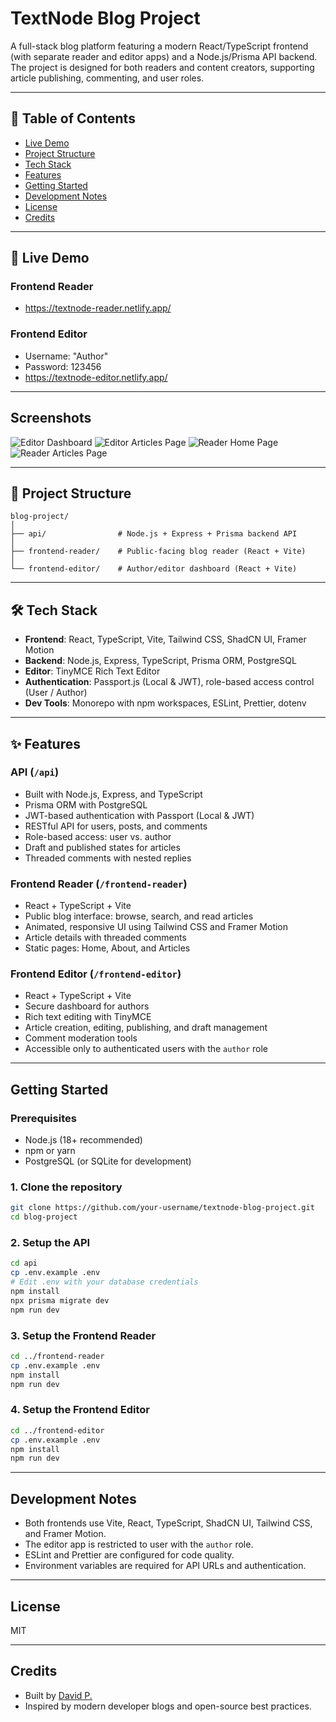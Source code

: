 # TextNode Blog Project

A full-stack blog platform featuring a modern React/TypeScript frontend (with separate reader and editor apps) and a Node.js/Prisma API backend. The project is designed for both readers and content creators, supporting article publishing, commenting, and user roles.

---

## 📖 Table of Contents

- [Live Demo](#-live-demo)
- [Project Structure](#-project-structure)
- [Tech Stack](#-tech-stack)
- [Features](#-features)
- [Getting Started](#getting-started)
- [Development Notes](#development-notes)
- [License](#license)
- [Credits](#credits)

---

## 🚀 Live Demo

### Frontend Reader

- <https://textnode-reader.netlify.app/>

### Frontend Editor

- Username: "Author"
- Password: 123456
- <https://textnode-editor.netlify.app/>

---

## Screenshots

![Editor Dashboard](./screenshots/frontend-editor-dashboard.jpeg)
![Editor Articles Page](./screenshots/frontend-editor-articles-page.jpeg)
![Reader Home Page](./screenshots/frontend-reader-home.jpeg)
![Reader Articles Page](./screenshots/frontend-reader-articles-page.jpeg)

---

## 📁 Project Structure

```
blog-project/
│
├── api/                # Node.js + Express + Prisma backend API
│
├── frontend-reader/    # Public-facing blog reader (React + Vite)
│
└── frontend-editor/    # Author/editor dashboard (React + Vite)
```

---

## 🛠 Tech Stack

- **Frontend**: React, TypeScript, Vite, Tailwind CSS, ShadCN UI, Framer Motion
- **Backend**: Node.js, Express, TypeScript, Prisma ORM, PostgreSQL
- **Editor**: TinyMCE Rich Text Editor
- **Authentication**: Passport.js (Local & JWT), role-based access control (User / Author)
- **Dev Tools**: Monorepo with npm workspaces, ESLint, Prettier, dotenv

---

## ✨ Features

### API (`/api`)

- Built with Node.js, Express, and TypeScript
- Prisma ORM with PostgreSQL
- JWT-based authentication with Passport (Local & JWT)
- RESTful API for users, posts, and comments
- Role-based access: user vs. author
- Draft and published states for articles
- Threaded comments with nested replies

### Frontend Reader (`/frontend-reader`)

- React + TypeScript + Vite
- Public blog interface: browse, search, and read articles
- Animated, responsive UI using Tailwind CSS and Framer Motion
- Article details with threaded comments
- Static pages: Home, About, and Articles

### Frontend Editor (`/frontend-editor`)

- React + TypeScript + Vite
- Secure dashboard for authors
- Rich text editing with TinyMCE
- Article creation, editing, publishing, and draft management
- Comment moderation tools
- Accessible only to authenticated users with the `author` role

---

## Getting Started

### Prerequisites

- Node.js (18+ recommended)
- npm or yarn
- PostgreSQL (or SQLite for development)

### 1. Clone the repository

```bash
git clone https://github.com/your-username/textnode-blog-project.git
cd blog-project
```

### 2. Setup the API

```bash
cd api
cp .env.example .env
# Edit .env with your database credentials
npm install
npx prisma migrate dev
npm run dev
```

### 3. Setup the Frontend Reader

```bash
cd ../frontend-reader
cp .env.example .env
npm install
npm run dev
```

### 4. Setup the Frontend Editor

```bash
cd ../frontend-editor
cp .env.example .env
npm install
npm run dev
```

---

## Development Notes

- Both frontends use Vite, React, TypeScript, ShadCN UI, Tailwind CSS, and Framer Motion.
- The editor app is restricted to user with the `author` role.
- ESLint and Prettier are configured for code quality.
- Environment variables are required for API URLs and authentication.

---

## License

MIT

---

## Credits

- Built by [David P.](https://www.linkedin.com/in/davidp919)
- Inspired by modern developer blogs and open-source best practices.

